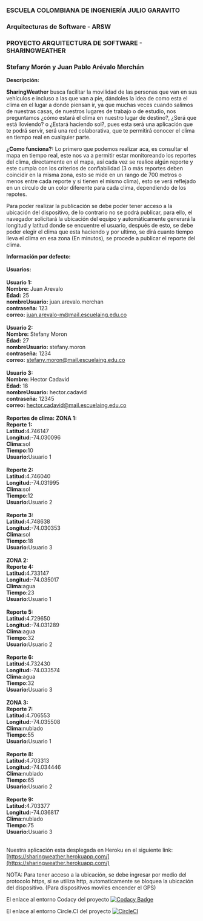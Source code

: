 ### ESCUELA COLOMBIANA DE INGENIERÍA JULIO GARAVITO
### Arquitecturas de Software - ARSW
### PROYECTO ARQUITECTURA DE SOFTWARE - SHARINGWEATHER
### Stefany Morón y Juan Pablo Arévalo Merchán


<b>Descripción:</b>

<b>SharingWeather</b> busca facilitar la movilidad de las personas que van en sus vehículos e incluso a las que van a pie, dándoles la idea de como esta el clima en el lugar a donde piensan ir, ya que  muchas veces cuando salimos de nuestras casas, de nuestros lugares de trabajo o de estudio, nos preguntamos ¿cómo estará el clima en nuestro lugar de destino?, ¿Será que está lloviendo? o ¿Estará haciendo sol?, pues esta será una aplicación que te podrá servir, será una red colaborativa, que te permitirá conocer el clima en tiempo real en cualquier parte.

<b>¿Como funciona?:</b>
Lo primero que podemos realizar aca, es consultar el mapa en tiempo real, este nos va a permitir estar monitoreando los reportes del clima, directamente en el mapa, así cada vez se realice algún reporte y este cumpla con los criterios de confiabilidad (3 o más reportes deben coincidir en la misma zona, esto se mide en un rango de 700 metros o menos entre cada reporte y si tienen el mismo clima), esto se verá reflejado en un circulo de un color diferente para cada clima, dependiendo de los repotes.

Para poder realizar la publicación se debe poder tener acceso a la ubicación del dispositivo, de lo contrario no se podrá publicar, para ello, el navegador solicitará la ubicación del equipo y automáticamente generará la longitud y latitud donde se encuentre el usuario, después de esto, se debe poder elegir el clima que esta haciendo y por ultimo, se dirá cuanto tiempo lleva el clima en esa zona (En minutos), se procede a publicar el reporte del clima.

<b>Información por defecto:</b><br><br>
       <b>Usuarios:</b><br><br>
          <b>Usuario 1:</b><br>
              <b>Nombre:</b> Juan Arevalo<br>
              <b>Edad:</b> 25<br>
              <b>nombreUsuario:</b> juan.arevalo.merchan<br>
              <b>contraseña:</b> 123<br>
              <b>correo:</b> juan.arevalo-m@mail.escuelaing.edu.co<br><br>
          <b>Usuario 2:</b><br>
              <b>Nombre:</b> Stefany Moron<br>
              <b>Edad:</b> 27<br>
              <b>nombreUsuario:</b> stefany.moron<br>
              <b>contraseña:</b> 1234<br>
              <b>correo:</b> stefany.moron@mail.escuelaing.edu.co<br><br>
         <b> Usuario 3:</b><br>
              <b>Nombre:</b> Hector Cadavid<br>
              <b>Edad:</b> 18<br>
              <b>nombreUsuario:</b> hector.cadavid<br>
              <b>contraseña:</b> 12345<br>
              <b>correo:</b> hector.cadavid@mail.escuelaing.edu.co<br><br>
       <b>Reportes de clima:</b>
          <b>ZONA 1:</b><br>
          <b>Reporte 1:</b><br>
              <b>Latitud:</b>4.746147<br>
              <b>Longitud:</b>-74.030096<br>
              <b>Clima:</b>sol<br>
              <b>Tiempo:</b>10<br>
              <b>Usuario:</b>Usuario 1<br><br>
          <b>Reporte 2:</b><br>
              <b>Latitud:</b>4.746040<br>
              <b>Longitud:</b>-74.031995<br>
              <b>Clima:</b>sol<br>
              <b>Tiempo:</b>12<br>
              <b>Usuario:</b>Usuario 2<br><br>
           <b>Reporte 3:</b><br>
              <b>Latitud:</b>4.748638<br>
              <b>Longitud:</b>-74.030353<br>
              <b>Clima:</b>sol<br>
              <b>Tiempo:</b>18<br>
              <b>Usuario:</b>Usuario 3<br><br>
          <b>ZONA 2:</b><br>
          <b>Reporte 4:</b><br>
              <b>Latitud:</b>4.733147<br>
              <b>Longitud:</b>-74.035017<br>
              <b>Clima:</b>agua<br>
              <b>Tiempo:</b>23<br>
              <b>Usuario:</b>Usuario 1<br><br>
          <b>Reporte 5:</b><br>
              <b>Latitud:</b>4.729650<br>
              <b>Longitud:</b>-74.031289<br>
              <b>Clima:</b>agua<br>
              <b>Tiempo:</b>32<br>
              <b>Usuario:</b>Usuario 2<br><br>
           <b>Reporte 6:</b><br>
              <b>Latitud:</b>4.732430<br>
              <b>Longitud:</b>-74.033574<br>
              <b>Clima:</b>agua<br>
              <b>Tiempo:</b>32<br>
              <b>Usuario:</b>Usuario 3<br><br>
          <b>ZONA 3:</b><br>
          <b>Reporte 7:</b><br>
              <b>Latitud:</b>4.706553<br>
              <b>Longitud:</b>-74.035508<br>
              <b>Clima:</b>nublado<br>
              <b>Tiempo:</b>55<br>
              <b>Usuario:</b>Usuario 1<br><br>
          <b>Reporte 8:</b><br>
              <b>Latitud:</b>4.703313<br>
              <b>Longitud:</b>-74.034446<br>
              <b>Clima:</b>nublado<br>
              <b>Tiempo:</b>65<br>
              <b>Usuario:</b>Usuario 2<br><br>
           <b>Reporte 9:</b><br>
              <b>Latitud:</b>4.703377<br>
              <b>Longitud:</b>-74.036817<br>
              <b>Clima:</b>nublado<br>
              <b>Tiempo:</b>75<br>
              <b>Usuario:</b>Usuario 3<br><br>
              


Nuestra aplicación esta desplegada en Heroku en el siguiente link: [https://sharingweather.herokuapp.com/](https://sharingweather.herokuapp.com/)

NOTA: Para tener acceso a la ubicación, se debe ingresar por medio del protocolo https, si se utiliza http, automaticamente se bloquea la ubicación del dispositivo. (Para dispositivos moviles encender el GPS)

El enlace al entorno Codacy del proyecto [![Codacy Badge](https://api.codacy.com/project/badge/Grade/cc5e54277354433084212f5e7e0997ef)](https://www.codacy.com/app/JuanPabloArevalo/ARSWProyecto?utm_source=github.com&amp;utm_medium=referral&amp;utm_content=JuanPabloArevalo/ARSWProyecto&amp;utm_campaign=Badge_Grade)

El enlace al entorno Circle.CI del proyecto [![CircleCI](https://circleci.com/gh/JuanPabloArevalo/ARSWProyecto.svg?style=svg)](https://circleci.com/gh/JuanPabloArevalo/ARSWProyecto)



